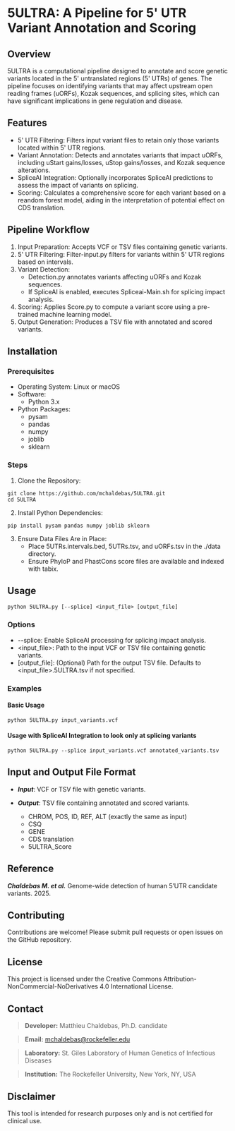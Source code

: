 # 5ULTRA: A Pipeline for 5' UTR Variant Annotation and Scoring

## Overview

5ULTRA is a computational pipeline designed to annotate and score genetic variants located in the 5' untranslated regions (5' UTRs) of genes. The pipeline focuses on identifying variants that may affect upstream open reading frames (uORFs), Kozak sequences, and splicing sites, which can have significant implications in gene regulation and disease.

## Features

- 5' UTR Filtering: Filters input variant files to retain only those variants located within 5' UTR regions.
- Variant Annotation: Detects and annotates variants that impact uORFs, including uStart gains/losses, uStop gains/losses, and Kozak sequence alterations.
- SpliceAI Integration: Optionally incorporates SpliceAI predictions to assess the impact of variants on splicing.
- Scoring: Calculates a comprehensive score for each variant based on a reandom forest model, aiding in the interpretation of potential effect on CDS translation.

## Pipeline Workflow

1. Input Preparation: Accepts VCF or TSV files containing genetic variants.
2. 5' UTR Filtering: Filter-input.py filters for variants within 5' UTR regions based on intervals.
3. Variant Detection:
    - Detection.py annotates variants affecting uORFs and Kozak sequences.
    - If SpliceAI is enabled, executes Spliceai-Main.sh for splicing impact analysis.
4. Scoring: Applies Score.py to compute a variant score using a pre-trained machine learning model.
5. Output Generation: Produces a TSV file with annotated and scored variants.

## Installation

### Prerequisites
- Operating System: Linux or macOS
- Software:
    - Python 3.x
- Python Packages:
    - pysam
    - pandas
    - numpy
    - joblib
    - sklearn
### Steps
1. Clone the Repository:
```
git clone https://github.com/mchaldebas/5ULTRA.git
cd 5ULTRA
```
2. Install Python Dependencies:
```
pip install pysam pandas numpy joblib sklearn
```
3. Ensure Data Files Are in Place:
    - Place 5UTRs.intervals.bed, 5UTRs.tsv, and uORFs.tsv in the ./data directory.
    - Ensure PhyloP and PhastCons score files are available and indexed with tabix.

## Usage
```
python 5ULTRA.py [--splice] <input_file> [output_file]
```
### Options
- --splice: Enable SpliceAI processing for splicing impact analysis.
- <input_file>: Path to the input VCF or TSV file containing genetic variants.
- [output_file]: (Optional) Path for the output TSV file. Defaults to <input_file>.5ULTRA.tsv if not specified.
### Examples
#### Basic Usage
```
python 5ULTRA.py input_variants.vcf
```
#### Usage with SpliceAI Integration to look only at splicing variants
```
python 5ULTRA.py --splice input_variants.vcf annotated_variants.tsv
```
## Input and Output File Format

- ***Input***: VCF or TSV file with genetic variants.
- ***Output***: TSV file containing annotated and scored variants.

    - CHROM, POS, ID, REF, ALT (exactly the same as input)
    - CSQ
    - GENE
    - CDS translation
    - 5ULTRA_Score

## Reference

***Chaldebas M. et al.*** Genome-wide detection of human 5’UTR candidate variants. 2025.

## Contributing

Contributions are welcome! Please submit pull requests or open issues on the GitHub repository.

## License

This project is licensed under the Creative Commons Attribution-NonCommercial-NoDerivatives 4.0 International License.

## Contact
> **Developer:** Matthieu Chaldebas, Ph.D. candidate

> **Email:** mchaldebas@rockefeller.edu

> **Laboratory:** St. Giles Laboratory of Human Genetics of Infectious Diseases

> **Institution:** The Rockefeller University, New York, NY, USA

## Disclaimer
This tool is intended for research purposes only and is not certified for clinical use.